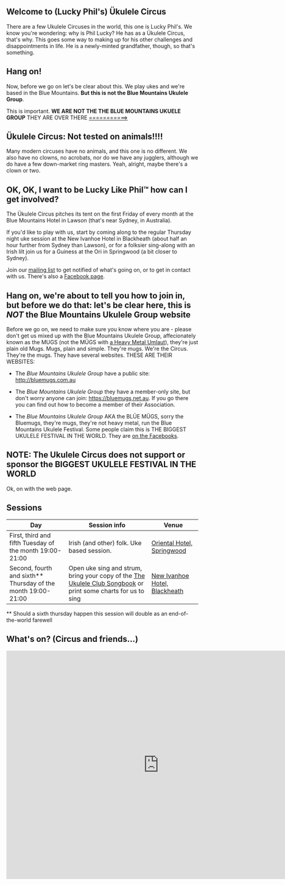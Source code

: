 
## Welcome to (Lucky Phil's) Ükulele Circus

There are a few Ukulele Circuses in the world, this one is Lucky Phil's. We know you're wondering: why is Phil Lucky? He has as a Ükulele Circus, that's why. This goes some way to making up for his other challenges and disappointments in life. He is a newly-minted grandfather, though, so that's something.

## Hang on!

Now, before we go on let's be clear about this. We play ukes and we're based in the Blue Mountains. **But this is not the Blue Mountains Ukulele Group**.

This is important. **WE ARE NOT THE THE BLUE MOUNTAINS UKUELE GROUP** THEY ARE OVER THERE [===========>](http://bluemugs.com.au)



## Ükulele Circus: Not tested on animals!!!!

Many modern circuses have no animals, and this one is no different. We also have no clowns, no acrobats, nor do we have any jugglers, although we do have a few down-market ring masters. Yeah, alright, maybe there's a clown or two.


## OK, OK, I want to be Lucky Like Phil™ how can I get involved?

The Ükulele Circus pitches its tent on the first Friday of every month at the Blue Mountains Hotel in Lawson (that's near Sydney, in Australia).

If you'd like to play with us, start by coming along to the regular Thursday night uke session at the New Ivanhoe Hotel in Blackheath (about half an hour further from Sydney than Lawson), or for a folksier sing-along with an Irish lilt join us for a Guiness at the Ori in Springwood (a bit closer to Sydney).

Join our [mailing list] to get notified of what's going on, or to get in contact with us. There's also a [Facebook page].

## Hang on, we're about to tell you how to join in, but before we do that: let's be clear here, this is *NOT* the Blue Mountains Ukulele Group website

Before we go on, we need to make sure you know where you are - please don't get us mixed up with the Blue Mountains Ukulele Group, affecionately known as the MUGS (not the MÜGS with [a Heavy Metal Umlaut](https://en.wikipedia.org/wiki/Metal_umlaut)), they're just plain old Mugs. Mugs, plain and simple. They're mugs. We're the Circus. They're the mugs. They have several websites. THESE ARE THEIR WEBSITES:

*  The *Blue Mountains Ukulele Group*  have a public site: <http://bluemugs.com.au>

*  The *Blue Mountains Ukulele Group* they have a member-only site, but don't worry anyone can join: <https://bluemugs,net.au>. If you go there you can find out how to become a member of their Association. 

*  The *Blue Mountains Ukulele Group* AKA the BLÜE MÜGS, sorry the Bluemugs, they're mugs, they're not heavy metal, run the Blue Mountains Ukulele Festival. Some people claim this is THE BIGGEST UKULELE FESTIVAL IN THE WORLD. They are [on the Facebooks](https://www.facebook.com/bluemountainsukefest/).

## NOTE: The Ukulele Circus does not support or sponsor the BIGGEST UKULELE FESTIVAL IN THE WORLD

Ok, on with the web page.

## Sessions

| Day | Session info             | Venue                                                               |
| --- | ------------------------------------------------------|---------------------------------| 
| First, third and fifth Tuesday of the month 19:00-21:00     | Irish (and other) folk. Uke based session. | [Oriental Hotel, Springwood]    |
| Second, fourth and sixth\*\* Thursday of the month 19:00-21:00 | Open uke sing and strum, bring your copy of the [The Ukulele Club Songbook] or print some charts for us to sing | [New Ivanhoe Hotel, Blackheath]  |

\** Should a sixth thursday happen this session will double as an end-of-the-world farewell



[The Orchard Boat]: https://www.facebook.com/theorchardboat/ "The Orchard Boat are Rob And BJ taking their gypsy guitar and accordion on a musical adventure through the Jazz, Irish, French and quirky pop music scene."
[U4ria]: https://www.facebook.com/U4riaBand/ "U4ria is a 5 piece quartet who started out playing Beatles songs, but who have been distracted and subverted by banjo player"
[Oriental Hotel, Springwood]: https://www.google.com.au/maps/place/Oriental+Hotel/@-33.6994905,150.5656596,17z/data=!3m1!4b1!4m5!3m4!1s0x6b127d68dbf659e1:0x29820df1f067a6bf!8m2!3d-33.699495!4d150.5678536
[Blue Mountain Hotel, Lawson]: https://www.google.com.au/maps/place/Blue+Mountains+Hotel/@-33.7196205,150.427793,17z/data=!3m1!4b1!4m5!3m4!1s0x6b12650fe9797be1:0xbfe1b3dda6062b5a!8m2!3d-33.719625!4d150.429987
[New Ivanhoe Hotel, Blackheath]: https://www.google.com.au/maps/place/New+Ivanhoe+Hotel/@-33.6359015,150.2831043,17z/data=!3m1!4b1!4m5!3m4!1s0x6b12721474cd64a9:0x49fb6d2e1d8e0d83!8m2!3d-33.635906!4d150.2852983
[Hotel Blue, Katoomba]: http://loungesessions.com.au/
[The Ukulele Club Songbook]: http://katoombamusic.com.au/product/ukulele-club-songbook/
[Blue MUGs]: http://bluemugs.net/
[Festival]: https://www.facebook.com/bluemountainsukefest/
[mailing list]: https://mailman-mail5.webfaction.com/listinfo/ukes
[Facebook page]: https://www.facebook.com/circusukulele/
[Katoomba Leura Preschool]:  http://www.katoombaleurapreschool.com.au/news-events
[Milthorpe Markets]: http://www.millthorpemarkets.com/
[The Shillelaghs]: https://www.facebook.com/theshillelaghsau/

[Blackheath Golf Club]: http://www.blackheathgolf.com.au/restaurant.html

## What's on? (Circus and friends...)


<div>
<iframe src="https://calendar.google.com/calendar/embed?showTitle=0&amp;showNav=0&amp;showTabs=0&amp;showCalendars=0&amp;mode=AGENDA&amp;height=600&amp;wkst=1&amp;bgcolor=%23FFFFFF&amp;src=0pahurjenva4h0cgnk8b14lmcg%40group.calendar.google.com&amp;color=%232F6309&amp;ctz=Australia%2FSydney" style="border-width:0" width="800" height="600" frameborder="0" scrolling="no"></iframe>
<div>

